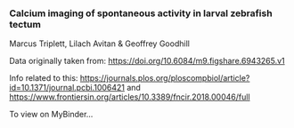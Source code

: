 ### Calcium imaging of spontaneous activity in larval zebrafish tectum

Marcus Triplett, Lilach Avitan & Geoffrey Goodhill

Data originally taken from:
https://doi.org/10.6084/m9.figshare.6943265.v1

Info related to this: https://journals.plos.org/ploscompbiol/article?id=10.1371/journal.pcbi.1006421 and https://www.frontiersin.org/articles/10.3389/fncir.2018.00046/full

To view on MyBinder...

